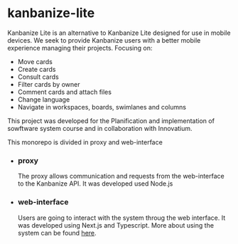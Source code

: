 # kanbanize-lite

Kanbanize Lite is an alternative to Kanbanize Lite designed for use in mobile devices. We seek to provide Kanbanize 
users with a better mobile experience managing their projects. Focusing on:
- Move cards
- Create cards
- Consult cards
- Filter cards by owner
- Comment cards and attach files
- Change language
- Navigate in workspaces, boards, swimlanes and columns

This project was developed for the Planification and implementation of sowftware system course and in collaboration with Innovatium.

This monorepo is divided in proxy and web-interface

- ### proxy
   The proxy allows communication and requests from the web-interface to the Kanbanize API. It was developed used Node.js
   
- ### web-interface 
  Users are going to interact with the system throug the web interface. It was developed using Next.js and Typescript. More about using the
  system can be found [here](https://drive.google.com/file/d/1HkwklIpFtRDIFRJRegVXT4R8cYSvf0wn/view?usp=sharing "User Manual").
